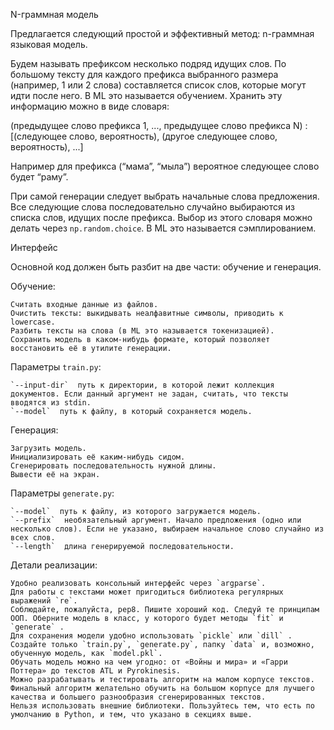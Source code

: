 N-граммная модель

Предлагается следующий простой и эффективный метод: n-граммная языковая модель.


Будем называть префиксом несколько подряд идущих слов. По большому тексту для каждого префикса выбранного размера (например, 1 или 2 слова) составляется список слов, которые могут идти после него. В ML это называется обучением. Хранить эту информацию можно в виде словаря: 

(предыдущее слово префикса 1, ..., предыдущее слово префикса N) : 
[(следующее слово, вероятность), (другое следующее слово, вероятность), ...] 

Например для префикса (“мама”, “мыла”) вероятное следующее слово будет “раму”.


При самой генерации следует выбрать начальные слова предложения. Все следующие слова последовательно случайно выбираются из списка слов, идущих после префикса. Выбор из этого словаря можно делать через `np.random.choice`. В ML это называется сэмплированием.

Интерфейс

Основной код должен быть разбит на две части: обучение и генерация.


Обучение:

    Считать входные данные из файлов.
    Очистить тексты: выкидывать неалфавитные символы, приводить к lowercase.
    Разбить тексты на слова (в ML это называется токенизацией).
    Сохранить модель в каком-нибудь формате, который позволяет восстановить её в утилите генерации.


Параметры `train.py`:

    `--input-dir`  путь к директории, в которой лежит коллекция документов. Если данный аргумент не задан, считать, что тексты вводятся из stdin.
    `--model`  путь к файлу, в который сохраняется модель.


Генерация:

    Загрузить модель.
    Инициализировать её каким-нибудь сидом.
    Сгенерировать последовательность нужной длины.
    Вывести её на экран.


Параметры `generate.py`:

    `--model`  путь к файлу, из которого загружается модель.
    `--prefix`  необязательный аргумент. Начало предложения (одно или несколько слов). Если не указано, выбираем начальное слово случайно из всех слов.
    `--length`  длина генерируемой последовательности.


Детали реализации:

    Удобно реализовать консольный интерфейс через `argparse`.
    Для работы с текстами может пригодиться библиотека регулярных выражений `re`.
    Соблюдайте, пожалуйста, pep8. Пишите хороший код. Следуй те принципам ООП. Оберните модель в класс, у которого будет методы `fit` и `generate` .
    Для сохранения модели удобно использовать `pickle` или `dill` .
    Создайте только `train.py`, `generate.py`, папку `data` и, возможно, обученную модель, как `model.pkl`.
    Обучать модель можно на чем угодно: от «Войны и мира» и «Гарри Поттера» до текстов ATL и Pyrokinesis.
    Можно разрабатывать и тестировать алгоритм на малом корпусе текстов. Финальный алгоритм желательно обучить на большом корпусе для лучшего качества и большего разнообразия сгенерированных текстов.
    Нельзя использовать внешние библиотеки. Пользуйтесь тем, что есть по умолчанию в Python, и тем, что указано в секциях выше.